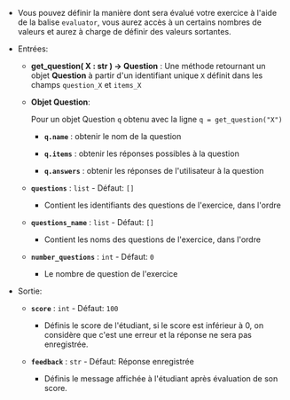 - Vous pouvez définir la manière dont sera évalué votre exercice à l'aide de la balise `evaluator`, vous aurez accès à un certains nombres de valeurs et aurez à charge de définir des valeurs sortantes.

- Entrées:

    - **get_question( X : str ) -> Question** : Une méthode retournant un objet **Question** à partir d'un identifiant unique `X` définit dans les champs `question_X` et `items_X`

    - **Objet Question**:

        Pour un objet Question `q` obtenu avec la ligne `q = get_question("X")`

        - **`q.name`** : obtenir le nom de la question

        - **`q.items`** : obtenir les réponses possibles à la question

        - **`q.answers`** : obtenir les réponses de l'utilisateur à la question


    - **`questions`** : `list`     -   Défaut:     `[]`

        - Contient les identifiants des questions de l'exercice, dans l'ordre

    - **`questions_name`** : `list`     -   Défaut:     `[]`

        - Contient les noms des questions de l'exercice, dans l'ordre
        
    - **`number_questions`** : `int`     -   Défaut:     `0`

        - Le nombre de question de l'exercice


- Sortie:

    - **`score`** : `int`     -   Défaut:     `100`

        - Définis le score de l'étudiant, si le score est inférieur à 0, on considère que c'est une erreur et la réponse ne sera pas enregistrée.

    - **`feedback`** : `str`     -   Défaut:     <span class="success-state">Réponse enregistrée</span>

        - Définis le message affichée à l'étudiant après évaluation de son score.
